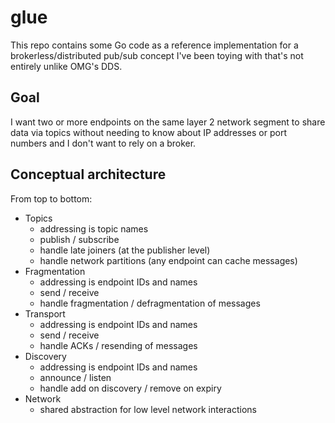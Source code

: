 # glue

This repo contains some Go code as a reference implementation for a brokerless/distributed pub/sub concept 
I've been toying with that's not entirely unlike OMG's DDS.

## Goal

I want two or more endpoints on the same layer 2 network segment to share data via topics without needing to
know about IP addresses or port numbers and I don't want to rely on a broker.

## Conceptual architecture

From top to bottom:

- Topics
    - addressing is topic names
    - publish / subscribe
    - handle late joiners (at the publisher level)
    - handle network partitions (any endpoint can cache messages)
- Fragmentation
    - addressing is endpoint IDs and names
    - send / receive
    - handle fragmentation / defragmentation of messages
- Transport
    - addressing is endpoint IDs and names
    - send / receive
    - handle ACKs / resending of messages
- Discovery
    - addressing is endpoint IDs and names
    - announce / listen
    - handle add on discovery / remove on expiry
- Network
    - shared abstraction for low level network interactions
